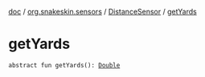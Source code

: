 [doc](../../index.md) / [org.snakeskin.sensors](../index.md) / [DistanceSensor](index.md) / [getYards](./get-yards.md)

# getYards

`abstract fun getYards(): `[`Double`](https://kotlinlang.org/api/latest/jvm/stdlib/kotlin/-double/index.html)